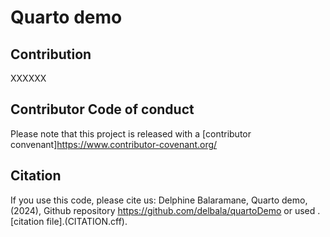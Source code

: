 # Quarto demo 

## Contribution 
XXXXXX
## Contributor Code of conduct

Please note that this project is released with a [contributor convenant]https://www.contributor-covenant.org/

## Citation 

If you use this code, please cite us: 
Delphine Balaramane, Quarto demo, (2024), Github repository https://github.com/delbala/quartoDemo
or used .[citation file].(CITATION.cff).

